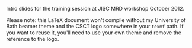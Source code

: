 Intro slides for the training session at JISC MRD workshop October 2012.

Please note: this LaTeX document won't compile without my University of Bath beamer theme and the CSCT logo somewhere in your `texmf` path. If you want to reuse it, you'll need to use your own theme and remove the reference to the logo.
